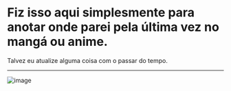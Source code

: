 # Fiz isso aqui simplesmente para anotar onde parei pela última vez no mangá ou anime.
Talvez eu atualize alguma coisa com o passar do tempo.
<hr>

![image](https://github.com/NicolasXs/Marcador/assets/83989537/8358a0ed-304e-47c2-9581-4bba09d9829a)
